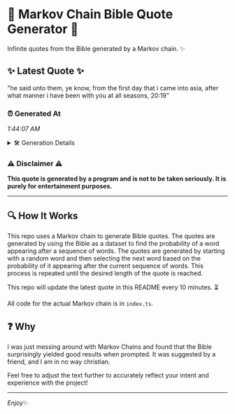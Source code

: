 # 📖 Markov Chain Bible Quote Generator 📖

Infinite quotes from the Bible generated by a Markov chain. ✨

## ✨ Latest Quote ✨
"he said unto them, ye know, from the first day that i came into asia, after what manner i have been with you at all seasons, 20:19"

### ⏰ Generated At
*1:44:07 AM*

<details>
    <summary>🛠️ Generation Details</summary>
    <p>
        <strong>🌱 Seed:</strong> he<br>
        <strong>🔄 Iterations:</strong> 26<br>
        <strong>📜 Context History:</strong><br>[ he ]: said<br>[ he, said ]: unto<br>[ he, said, unto ]: them,<br>[ he, said, unto, them, ]: ye<br>[ he, said, unto, them,, ye ]: know,<br>[ he, said, unto, them,, ye, know, ]: from<br>[ said, unto, them,, ye, know,, from ]: the<br>[ unto, them,, ye, know,, from, the ]: first<br>[ them,, ye, know,, from, the, first ]: day<br>[ ye, know,, from, the, first, day ]: that<br>[ know,, from, the, first, day, that ]: i<br>[ from, the, first, day, that, i ]: came<br>[ the, first, day, that, i, came ]: into<br>[ first, day, that, i, came, into ]: asia,<br>[ day, that, i, came, into, asia, ]: after<br>[ that, i, came, into, asia,, after ]: what<br>[ i, came, into, asia,, after, what ]: manner<br>[ came, into, asia,, after, what, manner ]: i<br>[ into, asia,, after, what, manner, i ]: have<br>[ asia,, after, what, manner, i, have ]: been<br>[ after, what, manner, i, have, been ]: with<br>[ what, manner, i, have, been, with ]: you<br>[ manner, i, have, been, with, you ]: at<br>[ i, have, been, with, you, at ]: all<br>[ have, been, with, you, at, all ]: seasons,<br>[ been, with, you, at, all, seasons, ]: 20:19<br>
    </p>
</details>

### ⚠️ Disclaimer ⚠️
**This quote is generated by a program and is not to be taken seriously. It is purely for entertainment purposes.**

---

## 🔍 How It Works

This repo uses a Markov chain to generate Bible quotes. The quotes are generated by using the Bible as a dataset to find the probability of a word appearing after a sequence of words. The quotes are generated by starting with a random word and then selecting the next word based on the probability of it appearing after the current sequence of words. This process is repeated until the desired length of the quote is reached.

This repo will update the latest quote in this README every 10 minutes. ⏳

All code for the actual Markov chain is in `index.ts`.

## ❓ Why

I was just messing around with Markov Chains and found that the Bible surprisingly yielded good results when prompted. 
It was suggested by a friend, and I am in no way christian.

Feel free to adjust the text further to accurately reflect your intent and experience with the project!

---

*Enjoy*✨
